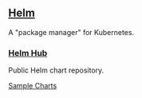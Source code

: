 ## [Helm](https://helm.sh/)

A "package manager" for Kubernetes.  

### [Helm Hub](https://hub.helm.sh/)

Public Helm chart repository.  

[Sample Charts](Charts)
